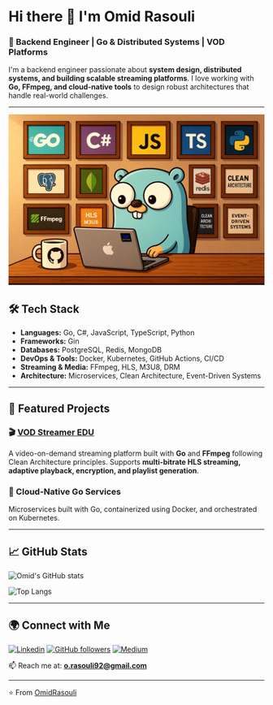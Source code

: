 # Hi there 👋 I'm Omid Rasouli

### 🚀 Backend Engineer | Go & Distributed Systems | VOD Platforms

I'm a backend engineer passionate about **system design, distributed systems, and building scalable streaming platforms**. I love working with **Go, FFmpeg, and cloud-native tools** to design robust architectures that handle real-world challenges.

---

<p align="center">
  <img src="./OmidRasouliGopher.jpg" alt="Omid Rasouli Gopher"/>
</p>

## 🛠️ Tech Stack
- **Languages:** Go, C#, JavaScript, TypeScript, Python
- **Frameworks:** Gin
- **Databases:** PostgreSQL, Redis, MongoDB
- **DevOps & Tools:** Docker, Kubernetes, GitHub Actions, CI/CD
- **Streaming & Media:** FFmpeg, HLS, M3U8, DRM
- **Architecture:** Microservices, Clean Architecture, Event-Driven Systems

---

## 📌 Featured Projects

### 🎬 [VOD Streamer EDU](https://github.com/OmidRasouli/vod-streamer-edu)
A video-on-demand streaming platform built with **Go** and **FFmpeg** following Clean Architecture principles. Supports **multi-bitrate HLS streaming, adaptive playback, encryption, and playlist generation**.

### 🐳 Cloud-Native Go Services
Microservices built with Go, containerized using Docker, and orchestrated on Kubernetes.

---

## 📈 GitHub Stats

![Omid's GitHub stats](https://github-readme-stats.vercel.app/api?username=OmidRasouli&show_icons=true&theme=radical)

![Top Langs](https://github-readme-stats.vercel.app/api/top-langs/?username=OmidRasouli&layout=compact&theme=radical)

---

## 🌍 Connect with Me
[![Linkedin](https://img.shields.io/badge/LinkedIn-blue?logo=linkedin&logoColor=white)](https://www.linkedin.com/in/omidrasouli13/)
[![GitHub followers](https://img.shields.io/github/followers/OmidRasouli?label=Follow&style=social)](https://github.com/OmidRasouli)
[![Medium](https://img.shields.io/badge/Medium-black?logo=medium&logoColor=white)](https://medium.com/@omidrasouli)

📫 Reach me at: **o.rasouli92@gmail.com**

---

⭐️ From [OmidRasouli](https://github.com/OmidRasouli)
